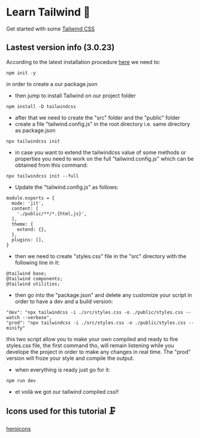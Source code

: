 # Learn Tailwind 🎨
Get started with some [Tailwind CSS](https://tailwindui.com/#components)
## Lastest version info (3.0.23)
According to the latest installation procedure [here](https://tailwindcss.com/docs/installation) we need to:
```
npm init -y
```
in order to create a our package.json
- then jump to install Tailwind on our project folder
```
npm install -D tailwindcss
```
- after that we need to create the "src" folder and the "public" folder
- create a file "tailwind.config.js" in the root directory i.e. same directory as package.json
```
npx tailwindcss init
```
- in case you want to extend the tailwindcss value of some methods or properties you need to work on the full "tailwind.config.js" which can be obtained from this command:
```
npx tailwindcss init --full
```
- Update the "tailwind.config.js" as follows:
```
module.exports = {
  mode: 'jit',
  content: [
    './public/**/*.{html,js}',
  ],
  theme: {
    extend: {},
  },
  plugins: [],
}
```
- then we need to create "styles.css" file in the "src" directory with the following line in it:
```
@tailwind base;
@tailwind components;
@tailwind utilities;
```
- then go into the "package.json" and delete any customize your script in order to have a dev and a build version:
```
"dev": "npx tailwindcss -i ./src/styles.css -o ./public/styles.css --watch --verbose",
"prod": "npx tailwindcss -i ./src/styles.css -o ./public/styles.css --minify"
```
this two script allow you to make your own compiled and ready to fire styles.css file, the first command tho, will remain listening while you develope the project in order to make any changes in real time.
The "prod" version will froze your style and compile the output.
- when everything is ready just go for it:
```
npm run dev
```
- et voilà we got our tailwind compiled css!!

## Icons used for this tutorial 🗜️
[heroicons](https://heroicons.dev/)